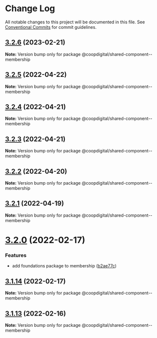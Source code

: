 # Change Log

All notable changes to this project will be documented in this file.
See [Conventional Commits](https://conventionalcommits.org) for commit guidelines.

## [3.2.6](https://github.com/coopdigital/coop-frontend/compare/@coopdigital/shared-component--membership@3.2.5...@coopdigital/shared-component--membership@3.2.6) (2023-02-21)

**Note:** Version bump only for package @coopdigital/shared-component--membership





## [3.2.5](https://github.com/coopdigital/coop-frontend/compare/@coopdigital/shared-component--membership@3.2.4...@coopdigital/shared-component--membership@3.2.5) (2022-04-22)

**Note:** Version bump only for package @coopdigital/shared-component--membership





## [3.2.4](https://github.com/coopdigital/coop-frontend/compare/@coopdigital/shared-component--membership@3.2.3...@coopdigital/shared-component--membership@3.2.4) (2022-04-21)

**Note:** Version bump only for package @coopdigital/shared-component--membership





## [3.2.3](https://github.com/coopdigital/coop-frontend/compare/@coopdigital/shared-component--membership@3.2.2...@coopdigital/shared-component--membership@3.2.3) (2022-04-21)

**Note:** Version bump only for package @coopdigital/shared-component--membership





## [3.2.2](https://github.com/coopdigital/coop-frontend/compare/@coopdigital/shared-component--membership@3.2.1...@coopdigital/shared-component--membership@3.2.2) (2022-04-20)

**Note:** Version bump only for package @coopdigital/shared-component--membership





## [3.2.1](https://github.com/coopdigital/coop-frontend/compare/@coopdigital/shared-component--membership@3.2.0...@coopdigital/shared-component--membership@3.2.1) (2022-04-19)

**Note:** Version bump only for package @coopdigital/shared-component--membership





# [3.2.0](https://github.com/coopdigital/coop-frontend/compare/@coopdigital/shared-component--membership@3.1.14...@coopdigital/shared-component--membership@3.2.0) (2022-02-17)


### Features

* add foundations package to membership ([b2ae77c](https://github.com/coopdigital/coop-frontend/commit/b2ae77c1ef0c2d97dbbad4986e31214f02554b8c))





## [3.1.14](https://github.com/coopdigital/coop-frontend/compare/@coopdigital/shared-component--membership@3.1.13...@coopdigital/shared-component--membership@3.1.14) (2022-02-17)

**Note:** Version bump only for package @coopdigital/shared-component--membership





## [3.1.13](https://github.com/coopdigital/coop-frontend/compare/@coopdigital/shared-component--membership@3.1.12...@coopdigital/shared-component--membership@3.1.13) (2022-02-16)

**Note:** Version bump only for package @coopdigital/shared-component--membership
